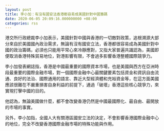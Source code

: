 ```yaml
---
layout: post
title: 李小加：有沒有國安法香港都容易成美國針對中國籌碼
date: 2020-06-05 20:09:16.000000000 +08:00
categories: rss
---
```


港交所行政總裁李小加表示，美國針對中國與香港的一切敵對政策，追根溯源大部分來自於美國國內政治需求，無論有沒有國安立法，香港都很容易成為美國針對中國的政治籌碼，必須也只能用平常心來冷靜應對，又指大家普遍共識認為，美國即便取消香港特殊貿易地位，對港影響有限，不會過多影響香港整體國際競爭力。

李小加發表網誌指，香港是中國最重要的國際資本市場，也是美國與西方在亞洲時段最重要的國際金融市場，對一個國際金融中心最關鍵要素包括資金和資訊自由流通、良好的法治、國際通用的語言、靠近大型經濟體和充裕資金等，在這方面美國應該很難在不嚴重損害自身利益的前提下，通過「破壞」香港這些核心競爭力，來實現打擊中國的目的。

他認為，無論美國做什麼，都不會改變香港仍然是中國最國際化、最自由、最開放的市場的事實。

另外，李小加指，全國人大有關港區國安立法的決定，不會影響香港國際金融中心的地位，完全不改變香港國際金融市場的特殊功能與作用。
